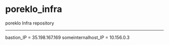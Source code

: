 # poreklo_infra

poreklo Infra repository

---
bastion_IP = 35.198.167.169 someinternalhost_IP = 10.156.0.3
